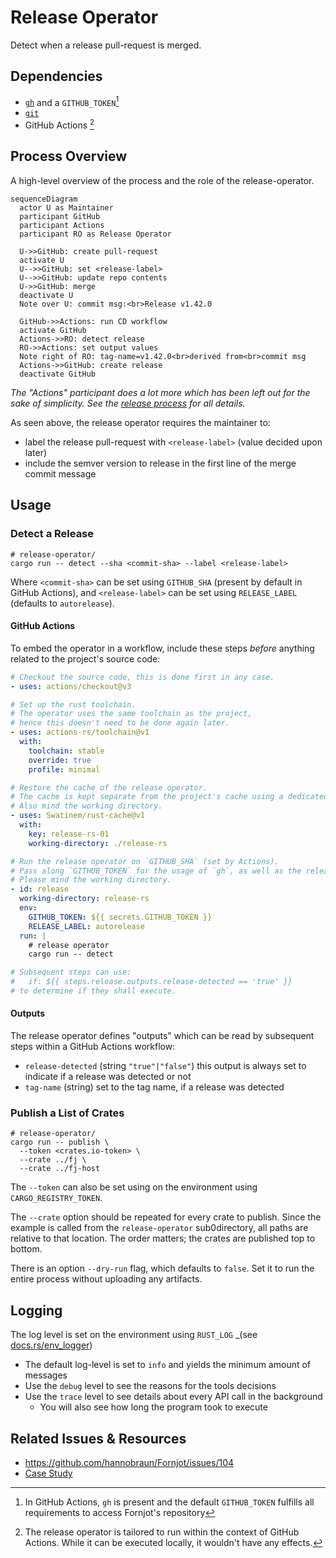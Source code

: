 # Release Operator

Detect when a release pull-request is merged.

## Dependencies

- [`gh`](https://github.com/cli/cli) and a `GITHUB_TOKEN`[^1]
- [`git`](https://git-scm.org)
- GitHub Actions [^2]

[^1]: In GitHub Actions, `gh` is present and the default `GITHUB_TOKEN` fulfills all requirements to access Fornjot's repository
[^2]: The release operator is tailored to run within the context of GitHub Actions. While it can be executed locally, it wouldn't have any effects.

## Process Overview

A high-level overview of the process and the role of the release-operator.

<!-- The following is a mermaid sequence diagram https://mermaid-js.github.io/mermaid/#/sequenceDiagram -->

```mermaid
sequenceDiagram
  actor U as Maintainer
  participant GitHub
  participant Actions
  participant RO as Release Operator

  U->>GitHub: create pull-request
  activate U
  U-->>GitHub: set <release-label>
  U-->>GitHub: update repo contents
  U->>GitHub: merge
  deactivate U
  Note over U: commit msg:<br>Release v1.42.0 

  GitHub->>Actions: run CD workflow
  activate GitHub
  Actions->>RO: detect release
  RO->>Actions: set output values
  Note right of RO: tag-name=v1.42.0<br>derived from<br>commit msg
  Actions->>GitHub: create release
  deactivate GitHub
```

_The "Actions" participant does a lot more which has been left out for the sake of simplicity. See the [release process] for all details._

As seen above, the release operator requires the maintainer to:

- label the release pull-request with `<release-label>` (value decided upon later)
- include the semver version to release in the first line of the merge commit message

[release process]: ../RELEASES.md

## Usage

### Detect a Release

```shell
# release-operator/
cargo run -- detect --sha <commit-sha> --label <release-label>
```

Where `<commit-sha>` can be set using `GITHUB_SHA` (present by default in GitHub Actions), and `<release-label>` can be set using `RELEASE_LABEL` (defaults to `autorelease`).

#### GitHub Actions

To embed the operator in a workflow, include these steps _before_ anything related to the project's source code:

```yaml
# Checkout the source code, this is done first in any case.
- uses: actions/checkout@v3

# Set up the rust toolchain.
# The operator uses the same toolchain as the project,
# hence this doesn't need to be done again later.
- uses: actions-rs/toolchain@v1
  with:
    toolchain: stable
    override: true
    profile: minimal

# Restore the cache of the release operator.
# The cache is kept separate from the project's cache using a dedicated cache key.
# Also mind the working directory.
- uses: Swatinem/rust-cache@v1
  with:
    key: release-rs-01
    working-directory: ./release-rs

# Run the release operator on `GITHUB_SHA` (set by Actions).
# Pass along `GITHUB_TOKEN` for the usage of `gh`, as well as the release label to look for.
# Please mind the working directory.
- id: release
  working-directory: release-rs
  env:
    GITHUB_TOKEN: ${{ secrets.GITHUB_TOKEN }}
    RELEASE_LABEL: autorelease
  run: |
    # release operator
    cargo run -- detect

# Subsequent steps can use:
#   if: ${{ steps.release.outputs.release-detected == 'true' }}
# to determine if they shall execute.
```

#### Outputs

The release operator defines "outputs" which can be read by subsequent steps within a GitHub Actions workflow:

- `release-detected` (string `"true"|"false"`) this output is always set to indicate if a release was detected or not
- `tag-name` (string) set to the tag name, if a release was detected

### Publish a List of Crates

```shell
# release-operator/
cargo run -- publish \
  --token <crates.io-token> \
  --crate ../fj \
  --crate ../fj-host
```

The `--token` can also be set using on the environment using `CARGO_REGISTRY_TOKEN`.

The `--crate` option should be repeated for every crate to publish. Since the example is called from the `release-operator` sub0directory, all paths are relative to that location. The order matters; the crates are published top to bottom.

There is an option `--dry-run` flag, which defaults to `false`. Set it to run the entire process without uploading any artifacts.

## Logging

The log level is set on the environment using `RUST_LOG` _(see [docs.rs/env_logger])

- The default log-level is set to `info` and yields the minimum amount of messages
- Use the `debug` level to see the reasons for the tools decisions
- Use the `trace` level to see details about every API call in the background
  - You will also see how long the program took to execute

[docs.rs/env_logger]: https://docs.rs/env_logger/latest/env_logger/#enabling-logging

## Related Issues & Resources

- https://github.com/hannobraun/Fornjot/issues/104
- [Case Study](https://github.com/hendrikmaus/rust-pr-based-release-workflow)
